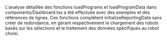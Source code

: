 L'analyse détaillée des fonctions loadPrograms et loadProgramData dans components/Dashboard.tsx a été effectuée avec des exemples et des références de lignes. Ces fonctions complètent initializeReportingData sans créer de redondance, en gérant respectivement le chargement des robots basés sur les sélections et le traitement des données spécifiques au robot choisi.
